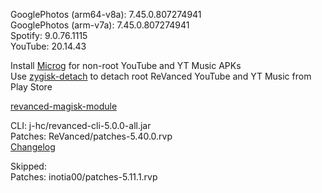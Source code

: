 GooglePhotos (arm64-v8a): 7.45.0.807274941  
GooglePhotos (arm-v7a): 7.45.0.807274941  
Spotify: 9.0.76.1115  
YouTube: 20.14.43  

Install [Microg](https://github.com/ReVanced/GmsCore/releases) for non-root YouTube and YT Music APKs  
Use [zygisk-detach](https://github.com/j-hc/zygisk-detach) to detach root ReVanced YouTube and YT Music from Play Store  

[revanced-magisk-module](https://github.com/j-hc/revanced-magisk-module)
  
CLI: j-hc/revanced-cli-5.0.0-all.jar  
Patches: ReVanced/patches-5.40.0.rvp  
[Changelog](https://github.com/ReVanced/revanced-patches/releases/tag/v5.40.0)  

Skipped:  
Patches: inotia00/patches-5.11.1.rvp      
